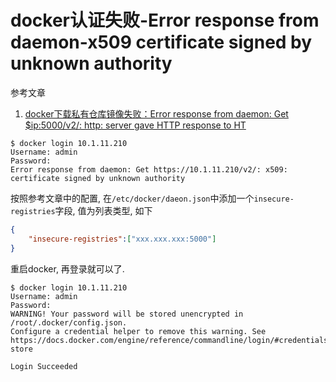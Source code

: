 # docker认证失败-Error response from daemon-x509 certificate signed by unknown authority

参考文章

1. [docker下载私有仓库镜像失败：Error response from daemon: Get $ip:5000/v2/: http: server gave HTTP response to HT](https://blog.csdn.net/liurizhou/article/details/88192945)

```console
$ docker login 10.1.11.210
Username: admin
Password: 
Error response from daemon: Get https://10.1.11.210/v2/: x509: certificate signed by unknown authority
```

按照参考文章中的配置, 在`/etc/docker/daeon.json`中添加一个`insecure-registries`字段, 值为列表类型, 如下

```json
{
    "insecure-registries":["xxx.xxx.xxx:5000"]
}
```

重启docker, 再登录就可以了.

```console
$ docker login 10.1.11.210
Username: admin
Password: 
WARNING! Your password will be stored unencrypted in /root/.docker/config.json.
Configure a credential helper to remove this warning. See
https://docs.docker.com/engine/reference/commandline/login/#credentials-store

Login Succeeded
```
